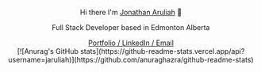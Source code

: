 
<p align="center">
  Hi there I'm <a href="https://jaruliah.me/">Jonathan Aruliah</a> 👋
</p>

<p align="center">
Full Stack Developer based in Edmonton Alberta
</p>

<div align="center">
  <a href="https://jaruliah.me/">Portfolio / </a>
  <a href="https://www.linkedin.com/in/jonathan-aruliah-1b98611ba/">LinkedIn / </a>
    <a href="mailto:jonathanaruliah@gmail.com">Email</a>
</div>

<div align="center">
  [![Anurag's GitHub stats](https://github-readme-stats.vercel.app/api?username=jaruliah)](https://github.com/anuraghazra/github-readme-stats)
</div>

